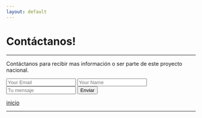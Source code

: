 ```yaml
---
layout: default
---
```


# Contáctanos!
***
Contáctanos para recibir mas información o ser parte de este proyecto nacional.
  
<form accept-charset="UTF-8" action="https://formkeep.com/f/692eb07e3526"" method="POST">
  <input type="email" name="email" placeholder="Your Email">
  <input type="text" name="name" placeholder="Your Name">
  <input type="text" name="message" placeholder="Tu mensaje">
  <input type="hidden" name="utf8" value="✓">
  <button type="submit">Enviar</button>
</form>

[inicio](./)

***
